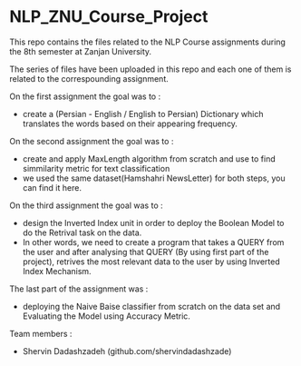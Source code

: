 # NLP_ZNU_Course_Project
This repo contains the files related to the NLP Course assignments during the 8th semester at Zanjan University.

The series of files have been uploaded in this repo and each one of them is related to the correspounding assignment. 

On the first assignment the goal was to :
 - create a (Persian - English / English to Persian) Dictionary which translates the words based on their appearing frequency.

On the second assignment the goal was to :
 - create and apply MaxLength algorithm from scratch and use to find simmilarity metric for text classification
 - we used the same dataset(Hamshahri NewsLetter) for both steps, you can find it here.

On the third assignment the goal was to :
 - design the Inverted Index unit in order to deploy the Boolean Model to do the Retrival task on the data.
 - In other words, we need to create a program that takes a QUERY from the user and after analysing that QUERY (By using first part of the project), retrives the most relevant data to the user by using Inverted Index Mechanism.

The last part of the assignment was :
 - deploying the Naive Baise classifier from scratch on the data set and Evaluating the Model using Accuracy Metric.

Team members : 
- Shervin Dadashzadeh (github.com/shervindadashzade) 
